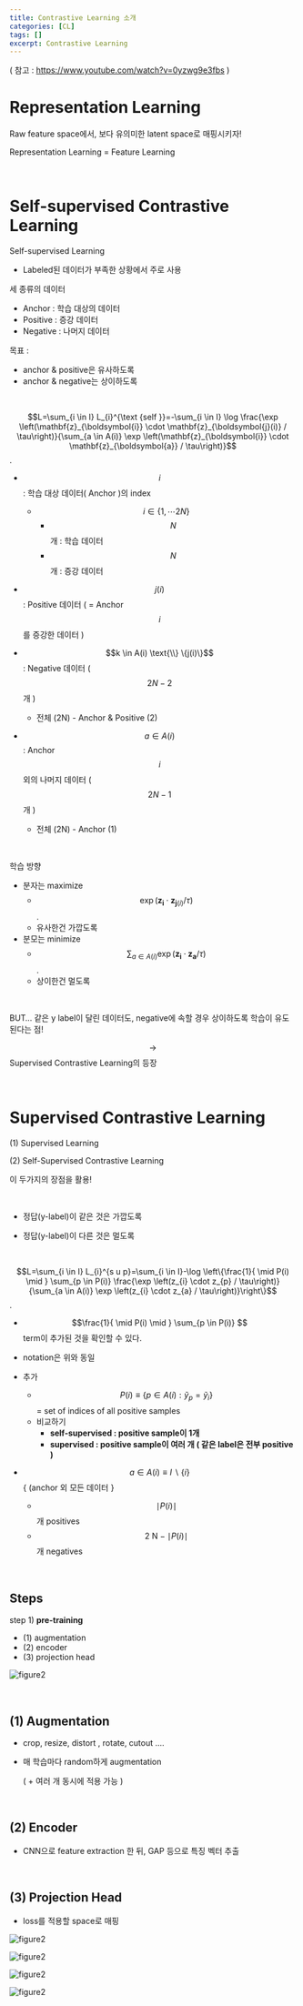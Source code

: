 ```yaml
---
title: Contrastive Learning 소개
categories: [CL]
tags: []
excerpt: Contrastive Learning
---
```


<script src="https://cdn.mathjax.org/mathjax/latest/MathJax.js?config=TeX-AMS-MML_HTMLorMML" type="text/javascript"></script>

( 참고 : https://www.youtube.com/watch?v=0yzwg9e3fbs )

# Representation Learning

Raw feature space에서, 보다 유의미한 latent space로 매핑시키자!

Representation Learning = Feature Learning

<br>

# Self-supervised Contrastive Learning

Self-supervised Learning 

- Labeled된 데이터가 부족한 상황에서 주로 사용

세 종류의 데이터

- Anchor : 학습 대상의 데이터
- Positive : 증강 데이터
- Negative : 나머지 데이터

목표 : 

- anchor & positive은 유사하도록
- anchor & negative는 상이하도록

<br>

$$L=\sum_{i \in I} L_{i}^{\text {self }}=-\sum_{i \in I} \log \frac{\exp \left(\mathbf{z}_{\boldsymbol{i}} \cdot \mathbf{z}_{\boldsymbol{j}(i)} / \tau\right)}{\sum_{a \in A(i)} \exp \left(\mathbf{z}_{\boldsymbol{i}} \cdot \mathbf{z}_{\boldsymbol{a}} / \tau\right)}$$.

- $$i$$ : 학습 대상 데이터( Anchor )의 index 
  - $$i \in \{1, \cdots 2N\}$$ 
    - $$N$$ 개 : 학습 데이터
    - $$N$$개 : 증강 데이터 

- $$j(i)$$ : Positive 데이터 ( = Anchor $$i$$를 증강한 데이터 )
- $$k \in A(i)  \text{\\} \{j(i)\}$$ : Negative 데이터 ( $$2N-2$$  개 )
  - 전체 (2N) - Anchor & Positive (2)

- $$a \in A(i)$$ : Anchor $$i$$ 외의 나머지 데이터 ( $$2N -1$$ 개 )
  - 전체 (2N) - Anchor (1)

<br>

학습 방향

- 분자는 maximize
  - $$\exp \left(\mathbf{z}_{\boldsymbol{i}} \cdot \mathbf{z}_{\boldsymbol{j}(i)} / \tau\right)$$.
  - 유사한건 가깝도록
- 분모는 minimize
  -  $$\sum_{a \in A(i)} \exp \left(\mathbf{z}_{\boldsymbol{i}} \cdot \mathbf{z}_{\boldsymbol{a}} / \tau\right)$$.
  - 상이한건 멀도록

<br>

BUT… 같은 y label이 달린 데이터도, negative에 속할 경우 상이하도록 학습이 유도된다는 점!

$$\rightarrow$$ Supervised Contrastive Learning의 등장

<br>

# Supervised Contrastive Learning

(1) Supervised Learning

(2) Self-Supervised Contrastive Learning

이 두가지의 장점을 활용!

<br>

- 정답(y-label)이 같은 것은 가깝도록

- 정답(y-label)이 다른 것은 멀도록

<br>

$$L=\sum_{i \in I} L_{i}^{s u p}=\sum_{i \in I}-\log \left\{\frac{1}{ \mid P(i) \mid } \sum_{p \in P(i)} \frac{\exp \left(z_{i} \cdot z_{p} / \tau\right)}{\sum_{a \in A(i)} \exp \left(z_{i} \cdot z_{a} / \tau\right)}\right\}$$.

- $$\frac{1}{ \mid P(i) \mid } \sum_{p \in P(i)} $$ term이 추가된 것을 확인할 수 있다.

- notation은 위와 동일
- 추가
  - $$P(i) \equiv\left\{p \in A(i): \tilde{y}_{p}=\tilde{y}_{i}\right\}$$  = set of indices of all positive samples
  - 비교하기
    - **self-supervised : positive sample이 1개**
    - **supervised : positive sample이 여러 개 ( 같은 label은 전부 positive )**
- $$a \in A(i) \equiv I \backslash\{i\}$$ { (anchor 외 모든 데이터 }
  - $$\mid P(i ) \mid$$ 개 positives
  -  $$2 \mathrm{~N} - \mid P(i) \mid$$ 개 negatives

<br>

## Steps

step 1) **pre-training**

- (1) augmentation
- (2) encoder
- (3) projection head

![figure2](/assets/img/gan/img102.png)

<br>

## (1) Augmentation

- crop, resize, distort , rotate, cutout ….

- 매 학습마다 random하게 augmentation

  ( + 여러 개 동시에 적용 가능 )

<br>

## (2) Encoder

- CNN으로 feature extraction 한 뒤, GAP 등으로 특징 벡터 추출

<br>

## (3) Projection Head

- loss를 적용할 space로 매핑

![figure2](/assets/img/gan/img103.png)

![figure2](/assets/img/gan/img104.png)

![figure2](/assets/img/gan/img105.png)

![figure2](/assets/img/gan/img106.png)